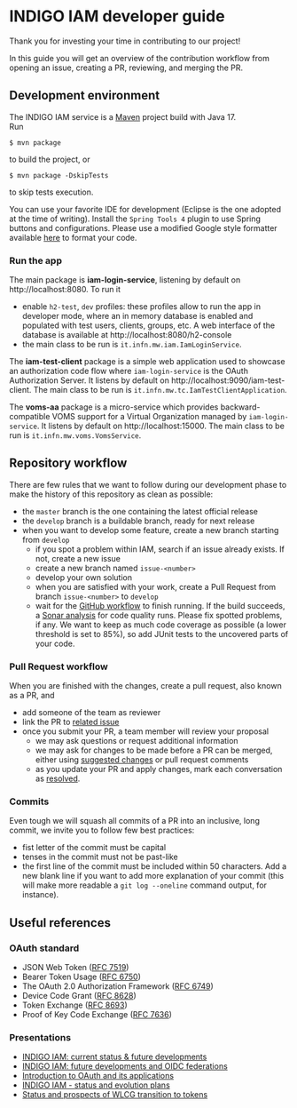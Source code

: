 # INDIGO IAM developer guide

Thank you for investing your time in contributing to our project!

In this guide you will get an overview of the contribution workflow from opening an issue, creating a PR, reviewing, and merging the PR.

## Development environment

The INDIGO IAM service is a [Maven][maven] project build with Java 17.  
Run

```
$ mvn package
```

to build the project, or

```
$ mvn package -DskipTests
```
to skip tests execution.

You can use your favorite IDE for development (Eclipse is the one adopted at the time of writing).
Install the `Spring Tools 4` plugin to use Spring buttons and configurations. Please use a modified Google style
formatter available [here](utils/codestyle-formatter-CNAF.xml) to format your code.

### Run the app

The main package is __iam-login-service__, listening by default on http://localhost:8080. To run it

- enable `h2-test`, `dev` profiles: these profiles allow to run the app in developer mode, where an in memory database is enabled and populated with test users, clients, groups, etc. A web interface of the database is available at http://localhost:8080/h2-console
- the main class to be run is `it.infn.mw.iam.IamLoginService`.

The __iam-test-client__ package is a simple web application used to showcase an authorization code flow where `iam-login-service` is the OAuth Authorization Server. It listens by default on http://localhost:9090/iam-test-client. The main class to be run is `it.infn.mw.tc.IamTestClientApplication`.

The __voms-aa__ package is a micro-service which provides backward-compatible VOMS support for a Virtual Organization managed by `iam-login-service`. It listens by default on http://localhost:15000. The main class to be run is `it.infn.mw.voms.VomsService`.


## Repository workflow

There are few rules that we want to follow during our development phase to make the history of this repository as clean as possible:

- the `master` branch is the one containing the latest official release
- the `develop` branch is a buildable branch, ready for next release
- when you want to develop some feature, create a new branch starting from `develop`
  - if you spot a problem within IAM, search if an issue already exists. If not, create a new issue
  - create a new branch named `issue-<number>`
  - develop your own solution
  - when you are satisfied with your work, create a Pull Request from branch `issue-<number>` to `develop`
  - wait for the [GitHub workflow](.github/workflows/sonar.yaml) to finish running. If the build succeeds, a [Sonar analysis][sonar] for code quality runs. Please fix spotted problems, if any. We want to keep as much code coverage as possible (a lower threshold is set to 85%), so add JUnit tests to the uncovered parts of your code.


### Pull Request workflow

When you are finished with the changes, create a pull request, also known as a PR, and

- add someone of the team as reviewer
- link the PR to [related issue](https://docs.github.com/en/issues/tracking-your-work-with-issues/linking-a-pull-request-to-an-issue)
- once you submit your PR, a team member will review your proposal
  - we may ask questions or request additional information
  - we may ask for changes to be made before a PR can be merged, either using [suggested changes](https://docs.github.com/en/github/collaborating-with-issues-and-pull-requests/incorporating-feedback-in-your-pull-request) or pull request comments
  - as you update your PR and apply changes, mark each conversation as [resolved](https://docs.github.com/en/github/collaborating-with-issues-and-pull-requests/commenting-on-a-pull-request#resolving-conversations).


### Commits

Even tough we will squash all commits of a PR into an inclusive, long commit, we invite you to follow few best practices:

- fist letter of the commit must be capital
- tenses in the commit must not be past-like
- the first line of the commit must be included within 50 characters. Add a new blank line if you want to add more explanation of your commit (this will make more readable a `git log --oneline` command output, for instance).


## Useful references

### OAuth standard

- JSON Web Token ([RFC 7519](https://www.rfc-editor.org/rfc/rfc7519))
- Bearer Token Usage ([RFC 6750](https://www.rfc-editor.org/rfc/rfc6750))
- The OAuth 2.0 Authorization Framework ([RFC 6749](https://www.rfc-editor.org/rfc/rfc6749))
- Device Code Grant ([RFC 8628](https://www.rfc-editor.org/rfc/rfc8628))
- Token Exchange ([RFC 8693](https://www.rfc-editor.org/rfc/rfc8693))
- Proof of Key Code Exchange ([RFC 7636](https://www.rfc-editor.org/rfc/rfc7636))

### Presentations

- [INDIGO IAM: current status & future developments](https://indico.stfc.ac.uk/event/763/sessions/510/attachments/1764/3125/INDIGO%20IAM%20Hackathon%202023.pdf)
- [INDIGO IAM: future developments and OIDC federations](https://agenda.infn.it/event/34683/contributions/197358/attachments/105521/148354/INDIGO-IAM_%20sviluppi_futuri_e_fed_OIDC.pdf)
- [Introduction to OAuth and its applications](https://agenda.infn.it/event/34111/attachments/100897/140421/Introduction-to-OAuth.pdf)
- [INDIGO IAM - status and evolution plans](https://indico.cern.ch/event/1185598/contributions/5043270/subcontributions/396287/attachments/2525106/4342827/October%202022%20Pre-GDB%20Authz%20and%20IAM%20workshop.pdf)
- [Status and prospects of WLCG transition to tokens](https://agenda.infn.it/event/30202/contributions/168567/attachments/91356/124066/Status%20and%20prospects%20of%20WLCG%20transition%20to%20tokens.pdf)



[maven]: https://maven.apache.org/
[sonar]: https://docs.sonarcloud.io/